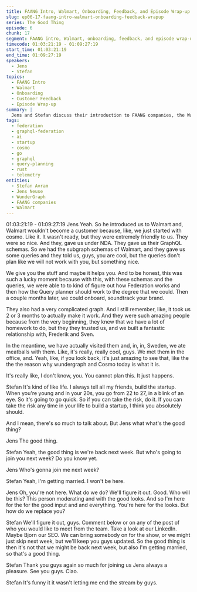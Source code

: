 ```yaml
---
title: FAANG Intro, Walmart, Onboarding, Feedback, and Episode Wrap-up
slug: ep06-17-faang-intro-walmart-onboarding-feedback-wrapup
series: The Good Thing
episode: 6
chunk: 17
segment: FAANG intro, Walmart, onboarding, feedback, and episode wrap-up
timecode: 01:03:21:19 - 01:09:27:19
start_time: 01:03:21:19
end_time: 01:09:27:19
speakers:
  - Jens
  - Stefan
topics:
  - FAANG Intro
  - Walmart
  - Onboarding
  - Customer Feedback
  - Episode Wrap-up
summary: |
  Jens and Stefan discuss their introduction to FAANG companies, the Walmart experience, onboarding, customer feedback, and wrap up the episode with reflections on their startup journey and product success.
tags:
  - federation
  - graphql-federation
  - ai
  - startup
  - cosmo
  - go
  - graphql
  - query-planning
  - rust
  - telemetry
entities:
  - Stefan Avram
  - Jens Neuse
  - WunderGraph
  - FAANG companies
  - Walmart
---
```


01:03:21:19 - 01:09:27:19
Jens
Yeah. So he introduced us to Walmart and, Walmart wouldn't become a customer because, like,
we just started with cosmo. Like it. It wasn't ready, but they were extremely friendly to us. They
were so nice. And they, gave us under NDA. They gave us their GraphQL schemas. So we had
the subgraph schemas of Walmart, and they gave us some queries and they told us, guys, you
are cool, but the queries don't plan like we will not work with you, but something nice.

We give you the stuff and maybe it helps you. And to be honest, this was such a lucky moment
because with this, with these schemas and the queries, we were able to to kind of figure out
how Federation works and then how the Query planner should work to the degree that we
could. Then a couple months later, we could onboard, soundtrack your brand.

They also had a very complicated graph. And I still remember, like, it took us 2 or 3 months to
actually make it work. And they were such amazing people because from the very beginning,
they knew that we have a lot of homework to do, but they they trusted us, and we built a
fantastic relationship with, Frederik and Sven.

In the meantime, we have actually visited them and, in, in, Sweden, we ate meatballs with them.
Like, it's really, really cool, guys. We met them in the office, and. Yeah, like, if you look back, it's
just amazing to see that, like the the the reason why wundergraph and Cosmo today is what it
is.

It's really like, I don't know, you. You cannot plan this. It just happens.

Stefan
It's kind of like life. I always tell all my friends, build the startup. When you're young and in your
20s, you go from 22 to 27, in a blink of an eye. So it's going to go quick. So if you can take the
risk, do it. If you can take the risk any time in your life to build a startup, I think you absolutely
should.

And I mean, there's so much to talk about. But Jens what what's the good thing?

Jens
The good thing.

Stefan
Yeah, the good thing is we're back next week. But who's going to join you next week? Do you
know yet.

Jens
Who's gonna join me next week?

Stefan
Yeah, I'm getting married. I won't be here.

Jens
Oh, you're not here. What do we do? We'll figure it out. Good. Who will be this? This person
moderating and with the good looks. And so I'm here for the for the good input and and
everything. You're here for the looks. But how do we replace you?

Stefan
We'll figure it out, guys. Comment below or on any of the post of who you would like to meet
from the team. Take a look at our LinkedIn. Maybe Bjorn our SEO. We can bring somebody on
for the show, or we might just skip next week, but we'll keep you guys updated. So the good
thing is then it's not that we might be back next week, but also I'm getting married, so that's a
good thing.

Stefan
Thank you guys again so much for joining us Jens always a pleasure. See you guys. Ciao.

Stefan
It's funny it it wasn't letting me end the stream by guys.